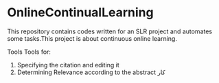 # OnlineContinualLearning
This repository contains codes written for an SLR project and automates some tasks.This project is about continuous online learning. 

Tools Tools for:
1. Specifying the citation and editing it
2. Determining Relevance according to the abstract
کار
